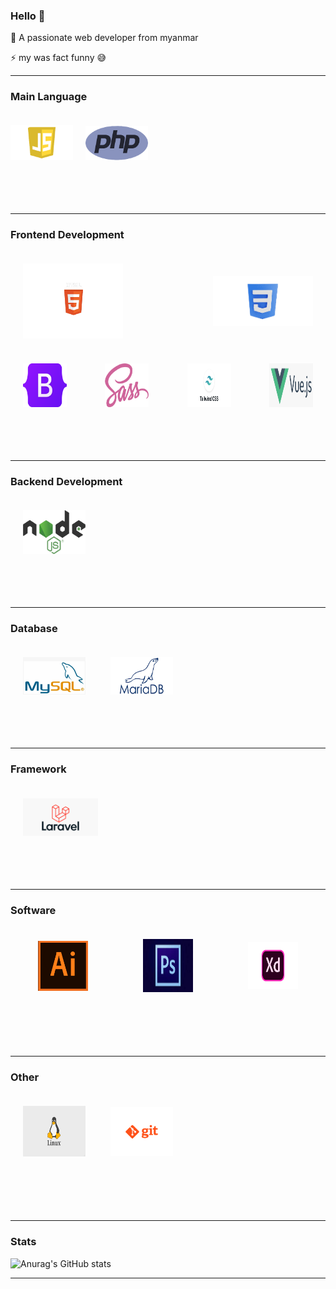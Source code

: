 ### Hello 👋
<p>🔭 A passionate web developer from myanmar</p>
<p> ⚡ my was fact funny &#128517</p>
<hr>

### Main Language
<div style="display: flex; flex-wrap: wrap; align-items: center; justify-content: space-start;">
    <img src="images/js.png" width="100" align="left">
    <img src="images/php.png" width="100"align="left" style="padding:20px" height="55">
</div>
<br>
<br>
<br>
<hr>

### Frontend Development
<div style="display: flex; flex-wrap: wrap; align-items: center; justify-content: space-between;">
    <img src="images/html.png" width="160" height="120" align="left" style="padding:20px">
    <img src="images/css.png" width="160" height="80" align="left" style="padding:20px">
    <img src="img/bootstrap.png" width="70" align="left" style="padding:20px" height="70">
    <img src="img/sass.png" width="70" align="left" style="padding:20px" height="70">
    <img src="img/tailwind.png" width="70" align="left" style="padding:20px" height="70">
    <img src="img/vuejs.png" width="70" align="left" style="padding:20px" height="70">
</div>
<br>
<br>
<br>
<hr>

### Backend Development
<div style="display: flex; flex-wrap: wrap; align-items: center; justify-content: space-between;">
    <img src="img/nodejs.png" width="100" height="70" align="left" style="padding:20px" >
</div>
<br>
<br>
<br>
<hr>

### Database
<div style="display: flex; flex-wrap: wrap; align-items: center; justify-content: space-start;">
    <img src="img/mysql.png" width="100" align="left" style="padding:20px" height="60">
       <img src="img/mariadb.png" width="100" align="left" style="padding:20px" height="60">
</div>
<br>
<br>
<br>
<hr>

### Framework
<div style="display: flex; flex-wrap: wrap; align-items: center; justify-content: space-start;">
    <img src="img/laravel.png" width="120" align="left" style="padding:20px">
</div>
<br>
<br>
<br>
<hr>

### Software
<div style="display: flex; flex-wrap: wrap; align-items: center; justify-content: space-around;">
    <img src="img/ai.png" width="80" align="left" style="padding:20px">
    <img src="img/ps.jpeg" width="80" align="left" style="padding:20px" height="85">
    <img src="img/xd.png" width="80" align="left" style="padding:20px" height="75">
</div>
<br>
<br>
<br>
<br>
<hr>

### Other
<div style="display: flex; flex-wrap: wrap; align-items: center; justify-content: space-start;">
    <img src="img/linux.jpg" width="100" align="left" style="padding:20px" height="81">
    <img src="img/gitt.png" width="100" align="left" style="padding:20px">
</div>
<br>
<br>
<br>
<br>
<hr>

### Stats
![Anurag's GitHub stats](https://github-readme-stats.vercel.app/api?username=moechanmyae&show_icons=true&theme=radical)
<br>
<hr>